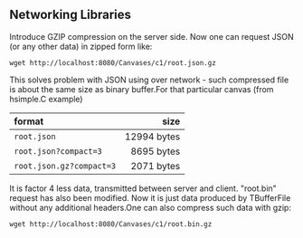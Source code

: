 ## Networking Libraries

Introduce GZIP compression on the server side. Now one can request JSON (or any other data) in zipped form like:

    wget http://localhost:8080/Canvases/c1/root.json.gz

This solves problem with JSON using over network - such compressed file is about the same size as binary buffer.For that particular canvas (from hsimple.C example)

| format                   | size         |
| :----------------------- | -----------: |
| `root.json`              | 12994 bytes  |
| `root.json?compact=3`    |  8695 bytes  |
| `root.json.gz?compact=3` |  2071 bytes  |

It is factor 4 less data, transmitted between server and client.
"root.bin" request has also been modified. Now it is just data produced by TBufferFile without any additional headers.One can also compress such data with gzip:

    wget http://localhost:8080/Canvases/c1/root.bin.gz

